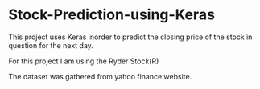 # Stock-Prediction-using-Keras

This project uses Keras inorder to predict the closing price of the stock in question for the next day.

For this project I am using the Ryder Stock(R) 

The dataset was gathered from yahoo finance website.
